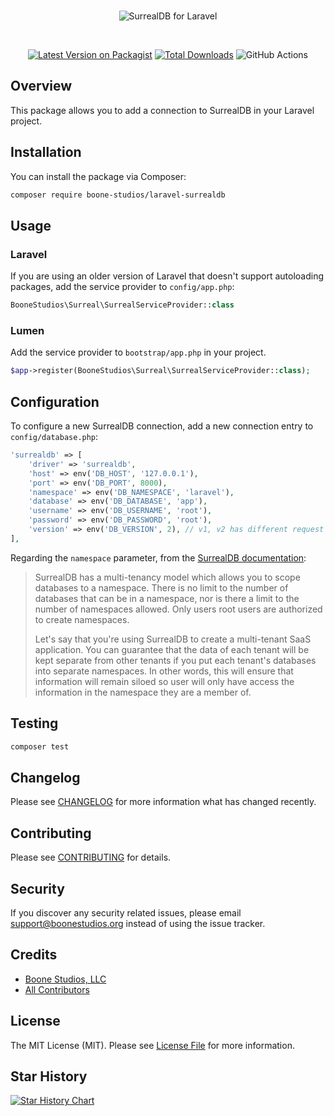 <br>

<p align="center">
    <picture>
        <source media="(prefers-color-scheme: dark)" srcset="https://raw.githubusercontent.com/boone-studios/laravel-surrealdb/main/assets/logo-light.svg">
        <img alt="SurrealDB for Laravel" src="https://raw.githubusercontent.com/boone-studios/laravel-surrealdb/main/assets/logo-dark.svg">
    </picture>
</p>

<br>

<p align="center">
    <a href="https://packagist.org/packages/boone-studios/laravel-surrealdb"><img src="https://img.shields.io/packagist/v/boone-studios/laravel-surrealdb.svg?style=flat-square" alt="Latest Version on Packagist"></a>
    <a href="https://packagist.org/packages/boone-studios/laravel-surrealdb"><img src="https://img.shields.io/packagist/dt/boone-studios/laravel-surrealdb" alt="Total Downloads"></a>
    <img src="https://github.com/boone-studios/laravel-surrealdb/actions/workflows/main.yml/badge.svg" alt="GitHub Actions">
</p>

## Overview

This package allows you to add a connection to SurrealDB in your Laravel project.

## Installation

You can install the package via Composer:

```bash
composer require boone-studios/laravel-surrealdb
```

## Usage

### Laravel

If you are using an older version of Laravel that doesn't support autoloading packages, add the service provider to `config/app.php`:

```php
BooneStudios\Surreal\SurrealServiceProvider::class
```

### Lumen

Add the service provider to `bootstrap/app.php` in your project.

```php
$app->register(BooneStudios\Surreal\SurrealServiceProvider::class);
```

## Configuration

To configure a new SurrealDB connection, add a new connection entry to `config/database.php`:

```php
'surrealdb' => [
    'driver' => 'surrealdb',
    'host' => env('DB_HOST', '127.0.0.1'),
    'port' => env('DB_PORT', 8000),
    'namespace' => env('DB_NAMESPACE', 'laravel'),
    'database' => env('DB_DATABASE', 'app'),
    'username' => env('DB_USERNAME', 'root'),
    'password' => env('DB_PASSWORD', 'root'),
    'version' => env('DB_VERSION', 2), // v1, v2 has different request headers through http
],
```

Regarding the `namespace` parameter, from the [SurrealDB documentation](https://surrealdb.com/docs/surrealql/statements/define/namespace):

>  SurrealDB has a multi-tenancy model which allows you to scope databases to a namespace. There is no limit to the number of databases that can be in a namespace, nor is there a limit to the number of namespaces allowed. Only users root users are authorized to create namespaces.
>
> Let's say that you're using SurrealDB to create a multi-tenant SaaS application. You can guarantee that the data of each tenant will be kept separate from other tenants if you put each tenant's databases into separate namespaces. In other words, this will ensure that information will remain siloed so user will only have access the information in the namespace they are a member of.

## Testing

```bash
composer test
```

## Changelog

Please see [CHANGELOG](CHANGELOG.md) for more information what has changed recently.

## Contributing

Please see [CONTRIBUTING](CONTRIBUTING.md) for details.

## Security

If you discover any security related issues, please email support@boonestudios.org instead of using the issue tracker.

## Credits

- [Boone Studios, LLC](https://github.com/boone-studios)
- [All Contributors](../../contributors)

## License

The MIT License (MIT). Please see [License File](LICENSE.md) for more information.

## Star History

[![Star History Chart](https://api.star-history.com/svg?repos=boone-studios/laravel-surrealdb&type=Date)](https://star-history.com/#boone-studios/laravel-surrealdb&Date)
